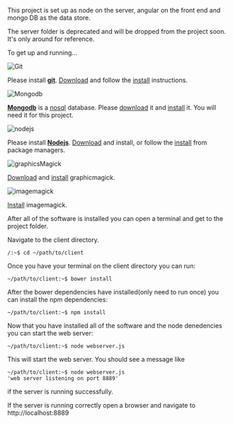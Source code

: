 This project is set up as node on the server, angular on the front end and mongo DB as the data store.

The server folder is deprecated and will be dropped from the project soon.  It's only around for reference.

To get up and running...

![Git](http://git-scm.com/images/logos/1color-orange-lightbg@2x.png)

Please install **[git](http://git-scm.com/)**. [Download](http://git-scm.com/downloads) and follow the [install](http://git-scm.com/doc) instructions.


![Mongodb](http://media.mongodb.org/logo-mongodb-header.png)

**[Mongodb](http://www.mongodb.org)** is a [nosql](http://en.wikipedia.org/wiki/NoSQL) database. Please [download](http://www.mongodb.org/downloads) it and [install](http://docs.mongodb.org/manual/installation/) it. You will need it for this project.


![nodejs](http://nodejs.org/images/logo.svg)

Please install **[Nodejs](http://nodejs.org/)**. [Download](http://nodejs.org/download/) and install, or follow the [install](https://github.com/joyent/node/wiki/Installing-Node.js-via-package-manager) from package managers.


![graphicsMagick](http://www.graphicsmagick.org/images/gm-107x76.png)

[Download](http://www.graphicsmagick.org/download.html) and [install](http://www.graphicsmagick.org/README.html) graphicmagick.


![imagemagick](http://www.imagemagick.org/discourse-server/)

[Install](http://www.imagemagick.org/script/install-source.php) imagemagick.


After all of the software is installed you can open a terminal and get to the project folder.

Navigate to the client directory.

```
/:~$ cd ~/path/to/client
```

Once you have your terminal on the client directory you can run:

```
~/path/to/client:~$ bower install
```

After the bower dependencies have installed(only need to run once) you can install the npm dependencies:

```
~/path/to/client:~$ npm install
```

Now that you have installed all of the software and the node denedencies you can start the web server:

```
~/path/to/client:~$ node webserver.js
```

This will start the web server. You should see a message like

```
~/path/to/client:~$ node webserver.js
'web server listening on port 8889'
```
if the server is running successfully.

If the server is running correctly open a browser and navigate to http://localhost:8889



